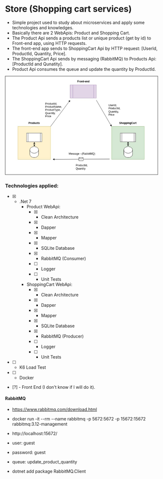 # Store (Shopping cart services)
- Simple project used to study about microservices and apply some technologies and knowledges.
- Basically there are 2 WebApis: Product and Shopping Cart.
- The Product Api sends a products list or unique product (get by id) to Front-end app, using HTTP requests.
- The front-end app sends to ShoppingCart Api by HTTP request: [UserId, ProductId, Quantity, Price].
- The ShoppingCart Api sends by messaging (RabbitMQ) to Products Api: [ProductId and Qunatity].
- Product Api consumes the queue and update the quantity by ProductId.

<img src="Util/img/store.jpg">


### Technologies applied:

- [x] - .Net 7
    - Product WebApi:
        - [x] - Clean Architecture
        - [x] - Dapper
        - [x] - Mapper
        - [x] - SQLite Database
        - [x] - RabbitMQ (Consumer)
        - [ ] - Logger
        - [ ] - Unit Tests
    - ShoppingCart WebApi:
        - [x] - Clean Architecture
        - [x] - Dapper
        - [x] - Mapper
        - [x] - SQLite Database
        - [x] - RabbitMQ (Producer)
        - [ ] - Logger 
        - [ ] - Unit Tests
- [ ] - K6 Load Test
- [ ] - Docker
- [?] - Front End (I don't know if I will do it).

#### RabbitMQ

- https://www.rabbitmq.com/download.html
- docker run -it --rm --name rabbitmq -p 5672:5672 -p 15672:15672 rabbitmq:3.12-management

- http://localhost:15672/
- user: guest
- password: guest
- queue: update_product_quantity

- dotnet add package RabbitMQ.Client